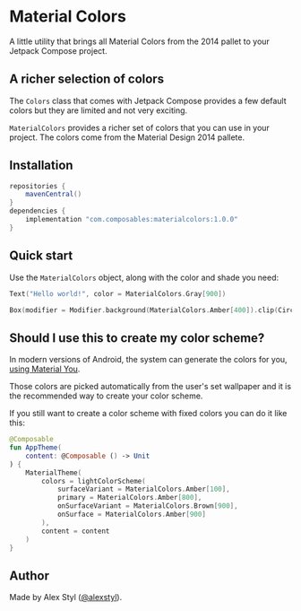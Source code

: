 # Material Colors

A little utility that brings all Material Colors from the 2014 pallet to your Jetpack Compose project.

## A richer selection of colors

The `Colors` class that comes with Jetpack Compose provides a few default colors but they are limited and not very exciting.

`MaterialColors` provides a richer set of colors that you can use in your project. The colors come from the Material Design 2014 pallete.

## Installation

```groovy
repositories {
    mavenCentral()
}
dependencies {
    implementation "com.composables:materialcolors:1.0.0"
}
```

## Quick start

Use the `MaterialColors` object, along with the color and shade you need:

```kotlin
Text("Hello world!", color = MaterialColors.Gray[900])
```
```kotlin
Box(modifier = Modifier.background(MaterialColors.Amber[400]).clip(CircleShape))
```

## Should I use this to create my color scheme? 

In modern versions of Android, the system can generate the colors for you, [using Material You](https://www.composables.com/tutorials/theming). 

Those colors are picked automatically from the user's set wallpaper and it is the recommended way to create your color scheme.

If you still want to create a color scheme with fixed colors you can do it like this:

```kotlin
@Composable
fun AppTheme(
    content: @Composable () -> Unit
) {
    MaterialTheme(
        colors = lightColorScheme(
            surfaceVariant = MaterialColors.Amber[100],
            primary = MaterialColors.Amber[800],
            onSurfaceVariant = MaterialColors.Brown[900],
            onSurface = MaterialColors.Amber[900]
        ),
        content = content
    )
}
```

## Author

Made by Alex Styl ([@alexstyl](https://twitter.com/alexstyl)).